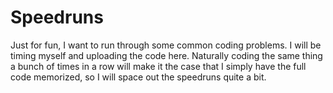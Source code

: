 # Speedruns

Just for fun, I want to run through some common coding problems.  I will be timing myself and uploading the code here.  Naturally coding the same thing a bunch of times in a row will make it the case that I simply have the full code memorized, so I will space out the speedruns quite a bit.


